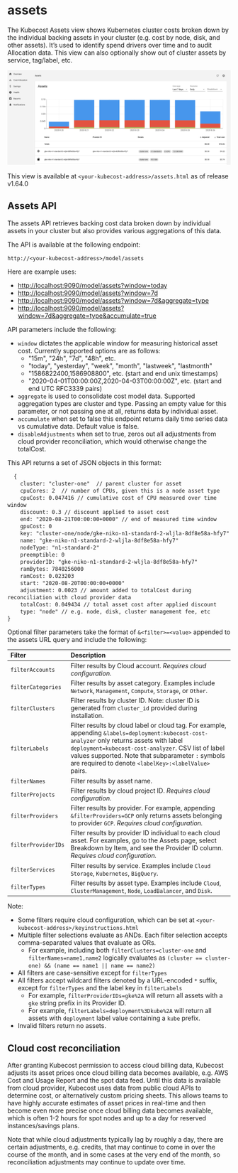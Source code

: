 # assets

The Kubecost Assets view shows Kubernetes cluster costs broken down by the individual backing assets in your cluster \(e.g. cost by node, disk, and other assets\). It’s used to identify spend drivers over time and to audit Allocation data. This view can also optionally show out of cluster assets by service, tag/label, etc.

![Kubecost Assets view](.gitbook/assets/assets-screenshot.png)

This view is available at `<your-kubecost-address>/assets.html` as of release v1.64.0

## Assets API

The assets API retrieves backing cost data broken down by individual assets in your cluster but also provides various aggregations of this data.

The API is available at the following endpoint:

```text
http://<your-kubecost-address>/model/assets
```

Here are example uses:

* [http://localhost:9090/model/assets?window=today](http://localhost:9090/model/assets?window=today)
* [http://localhost:9090/model/assets?window=7d](http://localhost:9090/model/assets?window=7d)
* [http://localhost:9090/model/assets?window=7d&aggregate=type](http://localhost:9090/model/assets?window=7d&aggregate=type)
* [http://localhost:9090/model/assets?window=7d&aggregate=type&accumulate=true](http://localhost:9090/model/assets?window=7d&aggregate=type&accumulate=true)

API parameters include the following:

* `window` dictates the applicable window for measuring historical asset cost. Currently supported options are as follows:
  * "15m", "24h", "7d", "48h", etc. 
  * "today", "yesterday", "week", "month", "lastweek", "lastmonth"
  * "1586822400,1586908800", etc. \(start and end unix timestamps\)
  * "2020-04-01T00:00:00Z,2020-04-03T00:00:00Z", etc. \(start and end UTC RFC3339 pairs\)
* `aggregate` is used to consolidate cost model data. Supported aggregation types are cluster and type. Passing an empty value for this parameter, or not passing one at all, returns data by individual asset.
* `accumulate` when set to false this endpoint returns daily time series data vs cumulative data. Default value is false.
* `disableAdjustments` when set to true, zeros out all adjustments from cloud provider reconciliation, which would otherwise change the totalCost.

This API returns a set of JSON objects in this format:

```text
  {
    cluster: "cluster-one"  // parent cluster for asset
    cpuCores: 2  // number of CPUs, given this is a node asset type
    cpuCost: 0.047416 // cumulative cost of CPU measured over time window
    discount: 0.3 // discount applied to asset cost
    end: "2020-08-21T00:00:00+0000" // end of measured time window
    gpuCost: 0
    key: "cluster-one/node/gke-niko-n1-standard-2-wljla-8df8e58a-hfy7"
    name: "gke-niko-n1-standard-2-wljla-8df8e58a-hfy7"
    nodeType: "n1-standard-2"
    preemptible: 0
    providerID: "gke-niko-n1-standard-2-wljla-8df8e58a-hfy7"
    ramBytes: 7840256000
    ramCost: 0.023203
    start: "2020-08-20T00:00:00+0000"
    adjustment: 0.0023 // amount added to totalCost during reconciliation with cloud provider data
    totalCost: 0.049434 // total asset cost after applied discount 
    type: "node" // e.g. node, disk, cluster management fee, etc
}
```

Optional filter parameters take the format of `&<filter>=<value>` appended to the assets URL query and include the following:

| Filter | Description |
| :--- | :--- |
| `filterAccounts` | Filter results by Cloud account. _Requires cloud configuration._ |
| `filterCategories` | Filter results by asset category. Examples include `Network`, `Management`, `Compute`, `Storage`, or `Other`. |
| `filterClusters` | Filter results by cluster ID. Note: cluster ID is generated from `cluster_id` provided during installation. |
| `filterLabels` | Filter results by cloud label or cloud tag. For example, appending `&labels=deployment:kubecost-cost-analyzer` only returns assets with label `deployment=kubecost-cost-analyzer`. CSV list of label values supported. Note that subparameter `:` symbols are required to denote `<labelKey>:<labelValue>` pairs. |
| `filterNames` | Filter results by asset name. |
| `filterProjects` | Filter results by cloud project ID. _Requires cloud configuration._ |
| `filterProviders` | Filter results by provider. For example, appending `&filterProviders=GCP` only returns assets belonging to provider `GCP`. _Requires cloud configuration._ |
| `filterProviderIDs` | Filter results by provider ID individual to each cloud asset. For examples, go to the Assets page, select Breakdown by Item, and see the Provider ID column. _Requires cloud configuration._ |
| `filterServices` | Filter results by service. Examples include `Cloud Storage`, `Kubernetes`, `BigQuery`. |
| `filterTypes` | Filter results by asset type. Examples include `Cloud`, `ClusterManagement`, `Node`, `LoadBalancer`, and `Disk`. |

Note:

* Some filters require cloud configuration, which can be set at `<your-kubecost-address>/keyinstructions.html`
* Multiple filter selections evaluate as ANDs. Each filter selection accepts comma-separated values that evaluate as ORs.
  * For example, including both `filterClusters=cluster-one` and `filterNames=name1,name2` logically evaluates as `(cluster == cluster-one) && (name == name1 || name == name2)`
* All filters are case-sensitive except for `filterTypes`
* All filters accept wildcard filters denoted by a URL-encoded `*` suffix, except for `filterTypes` and the label key in `filterLabels`
  * For example, `filterProviderIDs=gke%2A` will return all assets with a `gke` string prefix in its Provider ID.
  * For example, `filterLabels=deployment%3Dkube%2A` will return all assets with `deployment` label value containing a `kube` prefix.
* Invalid filters return no assets.

## Cloud cost reconciliation

After granting Kubecost permission to access cloud billing data, Kubecost adjusts its asset prices once cloud billing data becomes available, e.g. AWS Cost and Usage Report and the spot data feed. Until this data is available from cloud provider, Kubecost uses data from public cloud APIs to determine cost, or alternatively custom pricing sheets. This allows teams to have highly accurate estimates of asset prices in real-time and then become even more precise once cloud billing data becomes available, which is often 1-2 hours for spot nodes and up to a day for reserved instances/savings plans.

Note that while cloud adjustments typically lag by roughly a day, there are certain adjustments, e.g. credits, that may continue to come in over the course of the month, and in some cases at the very end of the month, so reconciliation adjustments may continue to update over time.

